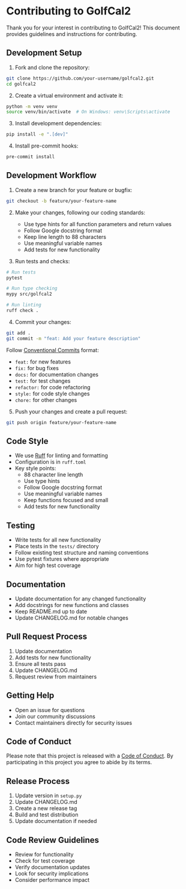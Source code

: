 # Contributing to GolfCal2

Thank you for your interest in contributing to GolfCal2! This document provides guidelines and instructions for contributing.

## Development Setup

1. Fork and clone the repository:
```bash
git clone https://github.com/your-username/golfcal2.git
cd golfcal2
```

2. Create a virtual environment and activate it:
```bash
python -m venv venv
source venv/bin/activate  # On Windows: venv\Scripts\activate
```

3. Install development dependencies:
```bash
pip install -e ".[dev]"
```

4. Install pre-commit hooks:
```bash
pre-commit install
```

## Development Workflow

1. Create a new branch for your feature or bugfix:
```bash
git checkout -b feature/your-feature-name
```

2. Make your changes, following our coding standards:
   - Use type hints for all function parameters and return values
   - Follow Google docstring format
   - Keep line length to 88 characters
   - Use meaningful variable names
   - Add tests for new functionality

3. Run tests and checks:
```bash
# Run tests
pytest

# Run type checking
mypy src/golfcal2

# Run linting
ruff check .
```

4. Commit your changes:
```bash
git add .
git commit -m "feat: Add your feature description"
```

Follow [Conventional Commits](https://www.conventionalcommits.org/) format:
- `feat:` for new features
- `fix:` for bug fixes
- `docs:` for documentation changes
- `test:` for test changes
- `refactor:` for code refactoring
- `style:` for code style changes
- `chore:` for other changes

5. Push your changes and create a pull request:
```bash
git push origin feature/your-feature-name
```

## Code Style

- We use [Ruff](https://github.com/astral-sh/ruff) for linting and formatting
- Configuration is in `ruff.toml`
- Key style points:
  - 88 character line length
  - Use type hints
  - Follow Google docstring format
  - Use meaningful variable names
  - Keep functions focused and small
  - Add tests for new functionality

## Testing

- Write tests for all new functionality
- Place tests in the `tests/` directory
- Follow existing test structure and naming conventions
- Use pytest fixtures where appropriate
- Aim for high test coverage

## Documentation

- Update documentation for any changed functionality
- Add docstrings for new functions and classes
- Keep README.md up to date
- Update CHANGELOG.md for notable changes

## Pull Request Process

1. Update documentation
2. Add tests for new functionality
3. Ensure all tests pass
4. Update CHANGELOG.md
5. Request review from maintainers

## Getting Help

- Open an issue for questions
- Join our community discussions
- Contact maintainers directly for security issues

## Code of Conduct

Please note that this project is released with a [Code of Conduct](CODE_OF_CONDUCT.md). By participating in this project you agree to abide by its terms.

## Release Process

1. Update version in `setup.py`
2. Update CHANGELOG.md
3. Create a new release tag
4. Build and test distribution
5. Update documentation if needed

## Code Review Guidelines

- Review for functionality
- Check for test coverage
- Verify documentation updates
- Look for security implications
- Consider performance impact 